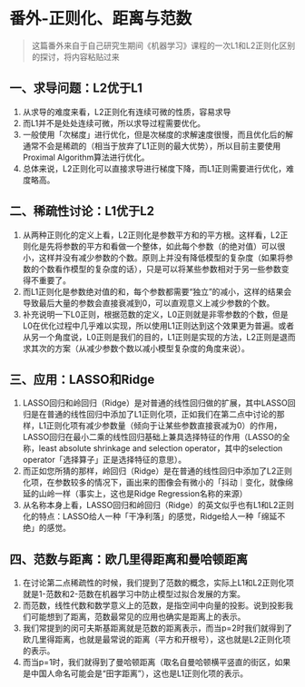 # 番外-正则化、距离与范数
> 这篇番外来自于自己研究生期间《机器学习》课程的一次L1和L2正则化区别的探讨，将内容粘贴过来
## 一、求导问题：L2优于L1
1. 从求导的难度来看，L2正则化有连续可微的性质，容易求导
2. 而L1并不是处处连续可微，所以求导过程需要优化。
3. 一般使用「次梯度」进行优化，但是次梯度的求解速度很慢，而且优化后的解通常不会是稀疏的（相当于放弃了L1正则的最大优势），所以目前主要使用Proximal Algorithm算法进行优化。
4. 总体来说，L2正则化可以直接求导进行梯度下降，而L1正则需要进行优化，难度略高。

## 二、稀疏性讨论：L1优于L2
1. 从两种正则化的定义上看，L2正则化是参数平方和的平方根。这样看，L2正则化是先将参数的平方和看做一个整体，如此每个参数（的绝对值）可以很小，这样并没有减少参数的个数。原则上并没有降低模型的复杂度（如果将参数的个数看作模型的复杂度的话），只是可以将某些参数相对于另一些参数变得不重要了。
2. 而L1正则化是参数绝对值的和，每个参数都需要“独立”的减小，这样的结果会导致最后大量的参数会直接衰减到0，可以直观意义上减少参数的个数。
3. 补充说明一下L0正则，根据范数的定义，L0正则就是非零参数的个数，但是L0在优化过程中几乎难以实现，所以使用L1正则达到这个效果更为普遍。或者从另一个角度说，L0正则是我们的目的，L1正则是实现的方法，L2正则是退而求其次的方案（从减少参数个数以减小模型复杂度的角度来说）。

## 三、应用：LASSO和Ridge
1. LASSO回归和岭回归（Ridge）是对普通的线性回归做的扩展，其中LASSO回归是在普通的线性回归中添加了L1正则化项，正如我们在第二点中讨论的那样，L1正则化项有减少参数量（倾向于让某些参数直接衰减为0）的作用，LASSO回归在最小二乘的线性回归基础上兼具选择特征的作用（LASSO的全称，least absolute shrinkage and selection operator，其中的selection operator「选择算子」正是选择特征的意思）。
2. 而正如您所猜的那样，岭回归（Ridge）是在普通的线性回归中添加了L2正则化项，在参数较多的情况下，画出来的图像会有微小的「抖动｜变化，就像绵延的山岭一样（事实上，这也是Ridge Regression名称的来源）
3. 从名称本身上看，LASSO回归和岭回归（Ridge）的英文似乎也有L1和L2正则化的特点：LASSO给人一种「干净利落」的感觉，Ridge给人一种「绵延不绝」的感觉。

## 四、范数与距离：欧几里得距离和曼哈顿距离
1. 在讨论第二点稀疏性的时候，我们提到了范数的概念，实际上L1和L2正则化项就是1-范数和2-范数在机器学习中防止模型过拟合发展的方案。
2. 而范数，线性代数和数学意义上的范数，是指空间中向量的投影。说到投影我们可能想到了距离，范数最常见的应用也确实是距离上的表示。
3. 我们常提到的闵可夫斯基距离就是范数的距离表示，而当p=2时我们就得到了欧几里得距离，也就是最常说的距离（平方和开根号），这也就是L2正则化项的表示。
4. 而当p=1时，我们就得到了曼哈顿距离（取名自曼哈顿横平竖直的街区，如果是中国人命名可能会是“田字距离”），这也是L1正则化项的表示。


